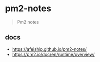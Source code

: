 # pm2-notes
> Pm2 notes

## docs
- https://afeiship.github.io/pm2-notes/
- https://pm2.io/doc/en/runtime/overview/
